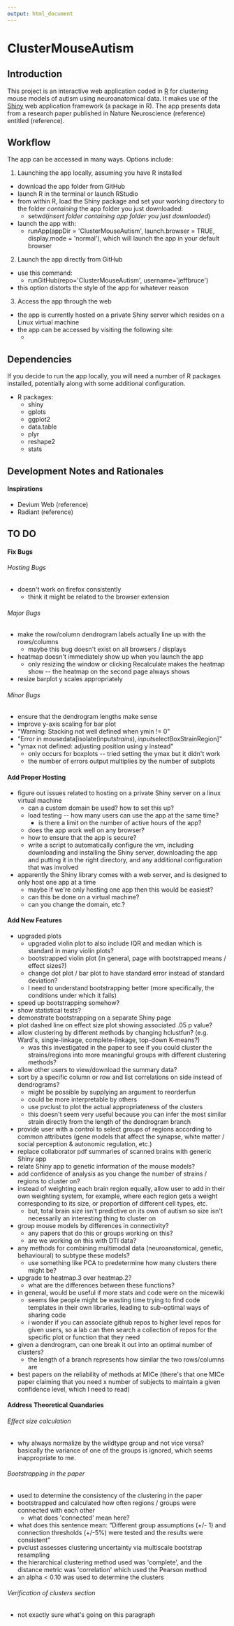 ```yaml
---
output: html_document
---
```

# ClusterMouseAutism

## Introduction

This project is an interactive web application coded in [R][1] for clustering mouse models of autism using neuroanatomical data.  It makes use of the [Shiny][2] web application framework (a package in R).  The app presents data from a research paper published in Nature Neuroscience (reference) entitled <insert paper title> (reference).  

## Workflow

The app can be accessed in many ways.  Options include:

1. Launching the app locally, assuming you have R installed
- download the app folder from GitHub
- launch R in the terminal or launch RStudio
- from within R, load the Shiny package and set your working directory to the folder _containing_ the app folder you just downloaded: 
    - setwd(_insert folder containing app folder you just downloaded_)
- launch the app with: 
    - runApp(appDir = 'ClusterMouseAutism', launch.browser = TRUE, display.mode = 'normal'), which will launch the app in your default browser
2. Launch the app directly from GitHub
- use this command: 
    - runGitHub(repo='ClusterMouseAutism', username='jeffbruce')
- this option distorts the style of the app for whatever reason
3. Access the app through the web
- the app is currently hosted on a private Shiny server which resides on a Linux virtual machine
- the app can be accessed by visiting the following site: 
    - <insert domain here>

## Dependencies

If you decide to run the app locally, you will need a number of R packages installed, potentially along with some additional configuration.

- R packages:
    - shiny
    - gplots
    - ggplot2
    - data.table
    - plyr
    - reshape2
    - stats

## Development Notes and Rationales

#### Inspirations

- Devium Web (reference)
- Radiant (reference)


## TO DO

#### Fix Bugs

###### Hosting Bugs

- doesn't work on firefox consistently
    - think it might be related to the browser extension

###### Major Bugs

- make the row/column dendrogram labels actually line up with the rows/columns
    - maybe this bug doesn't exist on all browsers / displays
- heatmap doesn't immediately show up when you launch the app
    - only resizing the window or clicking Recalculate makes the heatmap show -- the heatmap on the second page always shows
- resize barplot y scales appropriately

###### Minor Bugs

- ensure that the dendrogram lengths make sense
- improve y-axis scaling for bar plot
- "Warning: Stacking not well defined when ymin != 0"
- "Error in mousedata[isolate(input$strains), input$selectBoxStrainRegion]"
- "ymax not defined: adjusting position using y instead"
    - only occurs for boxplots -- tried setting the ymax but it didn't work
    - the number of errors output multiplies by the number of subplots

#### Add Proper Hosting

- figure out issues related to hosting on a private Shiny server on a linux virtual machine
    - can a custom domain be used?  how to set this up?
    - load testing -- how many users can use the app at the same time?
        - is there a limit on the number of active hours of the app?
    - does the app work well on any browser?
    - how to ensure that the app is secure?
    - write a script to automatically configure the vm, including downloading and installing the Shiny server, downloading the app and putting it in the right directory, and any additional configuration that was involved
- apparently the Shiny library comes with a web server, and is designed to only host one app at a time
    - maybe if we're only hosting one app then this would be easiest?
    - can this be done on a virtual machine?
    - can you change the domain, etc.?
        
#### Add New Features

- upgraded plots
    - upgraded violin plot to also include IQR and median which is standard in many violin plots?
    - bootstrapped violin plot (in general, page with bootstrapped means / effect sizes?)
    - change dot plot / bar plot to have standard error instead of standard deviation?
    - I need to understand bootstrapping better (more specifically, the conditions under which it fails)
- speed up bootstrapping somehow?
- show statistical tests?
- demonstrate bootstrapping on a separate Shiny page
- plot dashed line on effect size plot showing associated .05 p value?
- allow clustering by different methods by changing hclustfun?  (e.g. Ward's, single-linkage, complete-linkage, top-down K-means?)
    - was this investigated in the paper to see if you could cluster the strains/regions into more meaningful groups with different clustering methods?
- allow other users to view/download the summary data?
- sort by a specific column or row and list correlations on side instead of dendrograms?
    - might be possible by supplying an argument to reorderfun
    - could be more interpretable by others
    - use pvclust to plot the actual appropriateness of the clusters
    - this doesn't seem very useful because you can infer the most similar strain directly from the length of the dendrogram branch
- provide user with a control to select groups of regions according to common attributes (gene models that affect the synapse, white matter / social perception & autonomic regulation, etc.)
- replace collaborator pdf summaries of scanned brains with generic Shiny app
- relate Shiny app to genetic information of the mouse models?
- add confidence of analysis as you change the number of strains / regions to cluster on?
- instead of weighting each brain region equally, allow user to add in their own weighting system, for example, where each region gets a weight corresponding to its size, or proportion of different cell types, etc.
    - but, total brain size isn't predictive on its own of autism so size isn't necessarily an interesting thing to cluster on
- group mouse models by differences in connectivity?
    - any papers that do this or groups working on this?
    - are we working on this with DTI data?
- any methods for combining multimodal data (neuroanatomical, genetic, behavioural) to subtype these models?
    - use something like PCA to predetermine how many clusters there might be?
- upgrade to heatmap.3 over heatmap.2?
    - what are the differences between these functions?
- in general, would be useful if more stats and code were on the micewiki
    - seems like people might be wasting time trying to find code templates in their own libraries, leading to sub-optimal ways of sharing code
    - i wonder if you can associate github repos to higher level repos for given users, so a lab can then search a collection of repos for the specific plot or function that they need
- given a dendrogram, can one break it out into an optimal number of clusters?
    - the length of a branch represents how similar the two rows/columns are
- best papers on the reliability of methods at MICe (there's that one MICe paper claiming that you need x number of subjects to maintain a given confidence level, which I need to read)

#### Address Theoretical Quandaries

###### Effect size calculation

- why always normalize by the wildtype group and not vice versa?  basically the variance of one of the groups is ignored, which seems inappropriate to me.

###### Bootstrapping in the paper

- used to determine the consistency of the clustering in the paper
- bootstrapped and calculated how often regions / groups were connected with each other
    - what does 'connected' mean here?
- what does this sentence mean: “Different group assumptions (+/- 1) and connection thresholds (+/-5%)  were tested and the results were consistent”
- pvclust assesses clustering uncertainty via multiscale bootstrap resampling
- the hierarchical clustering method used was 'complete', and the distance metric was 'correlation' which used the Pearson method
- an alpha < 0.10 was used to determine the clusters

###### Verification of clusters section

- not exactly sure what's going on this paragraph

<!---
References
-->
[1]: http://www.r-project.org/
[2]: http://shiny.rstudio.com/